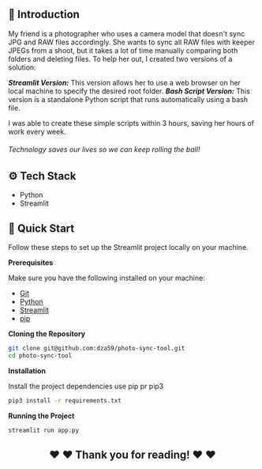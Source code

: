 ## <a name="introduction">🤖 Introduction</a>

My friend is a photographer who uses a camera model that doesn't sync JPG and RAW files accordingly. She wants to sync all RAW files with keeper JPEGs from a shoot, but it takes a lot of time manually comparing both folders and deleting files. To help her out, I created two versions of a solution:

**_Streamlit Version:_** This version allows her to use a web browser on her local machine to specify the desired root folder.
**_Bash Script Version:_** This version is a standalone Python script that runs automatically using a bash file.

I was able to create these simple scripts within 3 hours, saving her hours of work every week.

###### Technology saves our lives so we can keep rolling the ball!

## <a name="tech-stack">⚙️ Tech Stack</a>

- Python
- Streamlit

## <a name="quick-start">🤸 Quick Start</a>

Follow these steps to set up the Streamlit project locally on your machine.

**Prerequisites**

Make sure you have the following installed on your machine:

- [Git](https://git-scm.com/)
- [Python](https://www.python.org)
- [Streamlit](https://docs.streamlit.io/get-started/installation)
- [pip](https://pypi.org/project/pip/)

**Cloning the Repository**

```bash
git clone git@github.com:dza59/photo-sync-tool.git
cd photo-sync-tool
```

**Installation**

Install the project dependencies use pip pr pip3

```bash
pip3 install -r requirements.txt
```

**Running the Project**

```bash
streamlit run app.py
```

<h2 style="text-align: center;">
❤️ ❤️ Thank you for reading! ❤️ ❤️
</h2>

